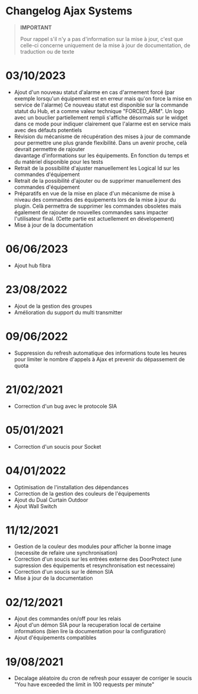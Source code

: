 # Changelog Ajax Systems

>**IMPORTANT**
>
>Pour rappel s'il n'y a pas d'information sur la mise à jour, c'est que celle-ci concerne uniquement de la mise à jour de documentation, de traduction ou de texte

# 03/10/2023

- Ajout d'un nouveau statut d'alarme en cas d'armement forcé (par exemple lorsqu'un équipement est en erreur mais qu'on force la mise en service de l'alarme)
  Ce nouveau statut est disponible sur la commande statut du Hub, et a comme valeur technique "FORCED_ARM". Un logo avec un bouclier partiellement rempli s'affiche désormais sur le widget dans ce mode pour indiquer clairement que l'alarme est en service mais avec des défauts potentiels
- Révision du mécanisme de récupération des mises à jour de commande pour permettre une plus grande flexibilité. Dans un avenir proche, celà devrait permettre de rajouter     
  davantage d'informations sur les équipements. En fonction du temps et du matériel disponible pour les tests
- Retrait de la possibilité d'ajuster manuellement les Logical Id sur les commandes d'équipement
- Retrait de la possibilité d'ajouter ou de supprimer manuellement des commandes d'équipement
- Préparatifs en vue de la mise en place d'un mécanisme de mise à niveau des commandes des équipements lors de la mise à jour du plugin. Celà permettra de supprimer les      commandes obsoletes mais également de rajouter de nouvelles commandes sans impacter l'utilisateur final. (Cette partie est actuellement en dévelopement)
- Mise à jour de la documentation

# 06/06/2023

- Ajout hub fibra

# 23/08/2022

- Ajout de la gestion des groupes
- Amélioration du support du multi transmitter

# 09/06/2022

- Suppression du refresh automatique des informations toute les heures pour limiter le nombre d'appels à Ajax et prevenir du dépassement de quota

# 21/02/2021

- Correction d'un bug avec le protocole SIA

# 05/01/2021

- Correction d'un soucis pour Socket

# 04/01/2022

- Optimisation de l'installation des dépendances
- Correction de la gestion des couleurs de l'équipements
- Ajout du Dual Curtain Outdoor
- Ajout Wall Switch

# 11/12/2021

- Gestion de la couleur des modules pour afficher la bonne image (necessite de refaire une synchronisation)
- Correction d'un soucis sur les entrées externe des DoorProtect (une supression des équipements et resynchronisation est necessaire)
- Correction d'un soucis sur le démon SIA
- Mise à jour de la documentation

# 02/12/2021

- Ajout des commandes on/off pour les relais
- Ajout d'un démon SIA pour la recuperation local de certaine informations (bien lire la documentation pour la configuration)
- Ajout d'équipements compatibles

# 19/08/2021

- Decalage aléatoire du cron de refresh pour essayer de corriger le soucis "You have exceeded the limit in 100 requests per minute"
